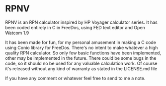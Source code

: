 # RPNV

RPNV is an RPN calculator inspired by HP Voyager calculator series.
It has been coded entirely in C in FreeDos, using FED text editor and Open Watcom 1.9 

It has been made for fun, for my personal amusement in making a C code using Conio library for FreeDos. 
There's no intent to make whatever a high quality RPN calculator. So only few basic functions have been implemented, other may be implemented in the future.
There could be some bugs in the code, so it should no be used for any valuable calculation work. Of course it's released without any kind of warranty as stated in the LICENSE.md file

If you have any comment or whatever feel free to send to me a note.
